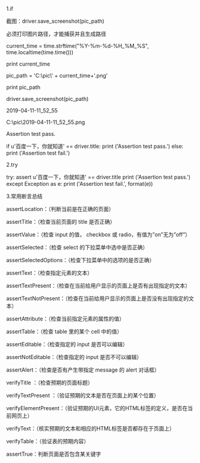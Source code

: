 1.if

截图：driver.save_screenshot(pic_path)


必须打印图片路径，才能捕获并且生成路径

current_time = time.strftime("%Y-%m-%d-%H_%M_%S", time.localtime(time.time()))

print current_time

pic_path = 'C:\\pic\\' + current_time+'.png'

print pic_path

driver.save_screenshot(pic_path)

2019-04-11-11_52_55

C:\pic\2019-04-11-11_52_55.png

Assertion test pass. 

if u'百度一下，你就知道' == driver.title:
    print ('Assertion test pass.') 
else:
    print ('Assertion test fail.')

2.try

try:
    assert  u'百度一下，你就知道' ==  driver.title
    print ('Assertion test pass.')  
except Exception as e:
    print ('Assertion test fail.', format(e))


3.常用断言总结

assertLocation：（判断当前是在正确的页面）

assertTitle：（检查当前页面的 title 是否正确）

assertValue：（检查 input 的值， checkbox 或 radio，有值为”on”无为”off”）

assertSelected：（检查 select 的下拉菜单中选中是否正确）

assertSelectedOptions：（检查下拉菜单中的选项的是否正确）

assertText：（检查指定元素的文本）

assertTextPresent：（检查在当前给用户显示的页面上是否有出现指定的文本）

assertTextNotPresent：（检查在当前给用户显示的页面上是否没有出现指定的文本）

assertAttribute：（检查当前指定元素的属性的值）

assertTable：（检查 table 里的某个 cell 中的值）

assertEditable：（检查指定的 input 是否可以编辑）

assertNotEditable：（检查指定的 input 是否不可以编辑）

assertAlert：（检查是否有产生带指定 message 的 alert 对话框）

verifyTitle ：（检查预期的页面标题）

verifyTextPresent ：（验证预期的文本是否在页面上的某个位置）

verifyElementPresent：（验证预期的UI元素，它的HTML标签的定义，是否在当前网页上）

verifyText：（核实预期的文本和相应的HTML标签是否都存在于页面上）

verifyTable：（验证表的预期内容）

assertTrue：判断页面是否包含某关键字

